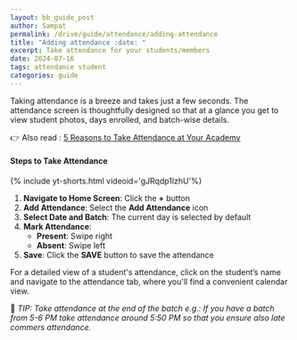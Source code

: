 ```yaml
---
layout: bb_guide_post
author: Sampat
permalink: /drive/guide/attendance/adding-attendance
title: "Adding attendance :date: "
excerpt: Take attendance for your students/members
date: 2024-07-16
tags: attendance student
categories: guide
---
```


Taking attendance is a breeze and takes just a few seconds. The attendance screen is thoughtfully designed so that at a glance you get to view student photos, days enrolled, and batch-wise details.

:point_right: Also read : [5 Reasons to Take Attendance at Your Academy](https://resources.badmintonbuddy.com/blog/5-reason-for-attendance-badminton-academy)

#### Steps to Take Attendance

{% include yt-shorts.html videoid='gJRqdp1lzhU'%}


1. **Navigate to Home Screen**: Click the **+** button
2. **Add Attendance**: Select the **Add Attendance** icon
3. **Select Date and Batch**: The current day is selected by default
4. **Mark Attendance**:
    - **Present**: Swipe right
    - **Absent**: Swipe left
5. **Save**: Click the **SAVE** button to save the attendance

For a detailed view of a student's attendance, click on the student’s name and navigate to the attendance tab, where you'll find a convenient calendar view. 

:dart: *TIP: Take attendance at the end of the batch e.g.: If you have a batch from 5-6 PM take attendance around 5:50 PM so that you ensure also late commers attendance.*
